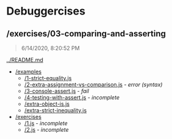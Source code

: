 # Debuggercises 

## /exercises/03-comparing-and-asserting 

> 6/14/2020, 8:20:52 PM 

[../README.md](../README.md)

- [/examples](./examples/README.md)
  - [/1-strict-equality.js](./examples/README.md#1-strict-equalityjs)  
  - [/2-extra-assignment-vs-comparison.js](./examples/README.md#2-extra-assignment-vs-comparisonjs) - _error (syntax)_ 
  - [/3-console-assert.js](./examples/README.md#3-console-assertjs) - _fail_ 
  - [/4-testing-with-assert.js](./examples/README.md#4-testing-with-assertjs) - _incomplete_ 
  - [/extra-object-is.js](./examples/README.md#extra-object-isjs)  
  - [/extra-strict-inequality.js](./examples/README.md#extra-strict-inequalityjs)  
- [/exercises](./exercises/README.md)
  - [/1.js](./exercises/README.md#1js) - _incomplete_ 
  - [/2.js](./exercises/README.md#2js) - _incomplete_ 

